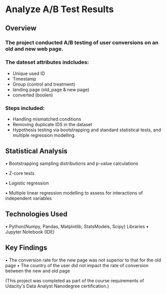 # Analyze A/B Test Results
## Overview
### The project conducted A/B testing of user conversions on an old and new web page.

### The dateset attributes indcludes:
- Unique used ID
- Timestamp
- Group (control and treatment)
- landing page (old_page & new page)
- converted (boolen)

### Steps included:
- Handling mismatched conditions
- Removing duplicate IDS in the dataset 
- Hypothesis testing via bootstrapping and standard statistical tests, and multiple regression modelling.

## Statistical Analysis
•	Bootstrapping sampling distributions and p-value calculations

•	Z-core tests

•	Logistic regression

•	Multiple linear regression modelling to assess for interactions of independent variables

## Technologies Used
•	Python(Numpy, Pandas, Matplotlib, StatsModels, Scipy) Libraries
•	Jupyter Notebook (IDE)

## Key Findings
•	The conversion rate for the new page was not superior to that for the old page
•	The country of the user did not impact the rate of conversion between the new and old page


(This project was completed as part of the course requirements of Udacity's Data Analyst Nanodegree certification.)
